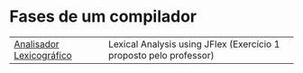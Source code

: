 # Fases de um compilador


<table> 
    <tr> 
      <td>
          <a href="https://github.com/amrm121/LexAnalysis/tree/v2">Analisador Lexicográfico</a>
      </td>
        <td> 
              Lexical Analysis using JFlex (Exercício 1 proposto pelo professor)
        </td>
    </tr> 
</table>

